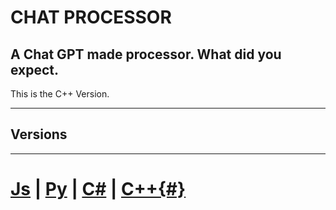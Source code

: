 # CHAT PROCESSOR
A Chat GPT made processor. What did you expect.
--
This is the C++ Version.

---

## Versions

---

# [Js](https://github.com/Burritoooo/CHAT-PROCESSOR/tree/JS-Version) **|** [Py](https://github.com/Burritoooo/CHAT-PROCESSOR/tree/Python-Version) **|** [C#](https://github.com/Burritoooo/CHAT-PROCESSOR/tree/C%23-Version) **|** [C++{#}](https://github.com/Burritoooo/CHAT-PROCESSOR/tree/main)
